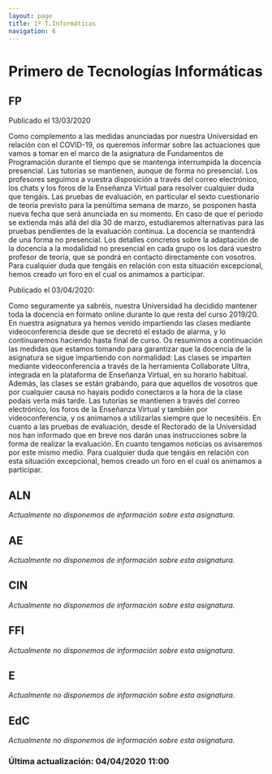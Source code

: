 ```yaml
---
layout: page
title: 1º T.Informáticas
navigation: 6
---
```


# Primero de Tecnologías Informáticas

## FP

Publicado el 13/03/2020

Como complemento a las medidas anunciadas por nuestra Universidad en relación con el COVID-19, os queremos informar sobre las actuaciones que vamos a tomar en el marco de la asignatura de Fundamentos de Programación durante el tiempo que se mantenga interrumpida la docencia presencial.
Las tutorías se mantienen, aunque de forma no presencial. Los profesores seguimos a vuestra disposición a través del correo electrónico, los chats y los foros de la Enseñanza Virtual para resolver cualquier duda que tengáis.
Las pruebas de evaluación, en particular el sexto cuestionario de teoría previsto para la penúltima semana de marzo, se posponen hasta nueva fecha que será anunciada en su momento. En caso de que el periodo se extienda más allá del día 30 de marzo, estudiaremos alternativas para las pruebas pendientes de la evaluación continua.
La docencia se mantendrá de una forma no presencial. Los detalles concretos sobre la adaptación de la docencia a la modalidad no presencial en cada grupo os los dará vuestro profesor de teoría, que se pondrá en contacto directamente con vosotros.
Para cualquier duda que tengáis en relación con esta situación excepcional, hemos creado un foro en el cual os animamos a participar.

Publicado el 03/04/2020:

Como seguramente ya sabréis, nuestra Universidad ha decidido mantener toda la docencia en formato online durante lo que resta del curso 2019/20. En nuestra asignatura ya hemos venido impartiendo las clases mediante videoconferencia desde que se decretó el estado de alarma, y lo continuaremos haciendo hasta final de curso.
Os resumimos a continuación las medidas que estamos tomando para garantizar que la docencia de la asignatura se sigue impartiendo con normalidad:
Las clases se imparten mediante videoconferencia a través de la herramienta Collaborate Ultra, integrada en la plataforma de Enseñanza Virtual, en su horario habitual. Además, las clases se están grabando, para que aquellos de vosotros que por cualquier causa no hayais podido conectaros a la hora de la clase podais verla más tarde.
Las tutorías se mantienen a través del correo electrónico, los foros de la Enseñanza Virtual y también por videoconferencia, y os animamos a utilizarlas siempre que lo necesitéis.
En cuanto a las pruebas de evaluación, desde el Rectorado de la Universidad nos han informado que en breve nos darán unas instrucciones sobre la forma de realizar la evaluación. En cuanto tengamos noticias os avisaremos por este mismo medio.
Para cualquier duda que tengáis en relación con esta situación excepcional, hemos creado un foro en el cual os animamos a participar.
## ALN
*Actualmente no disponemos de información sobre esta asignatura.*
## AE
*Actualmente no disponemos de información sobre esta asignatura.*
## CIN
*Actualmente no disponemos de información sobre esta asignatura.*
## FFI
*Actualmente no disponemos de información sobre esta asignatura.*
## E
*Actualmente no disponemos de información sobre esta asignatura.*
## EdC
*Actualmente no disponemos de información sobre esta asignatura.*

### Última actualización: 04/04/2020 11:00
